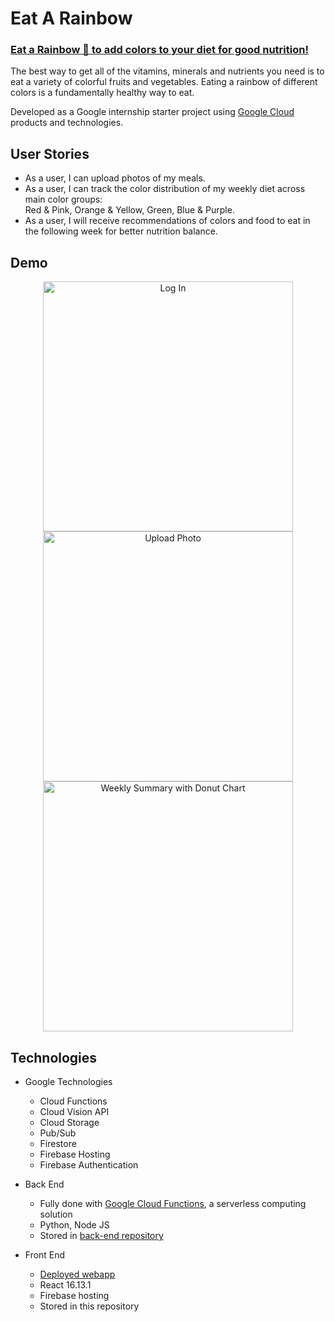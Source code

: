 # Eat A Rainbow
### [Eat a Rainbow 🌈 to add colors to your diet for good nutrition!](http://keen-boulder-286521.firebaseapp.com/) 

The best way to get all of the vitamins, minerals and nutrients you need is to eat a variety of colorful fruits and vegetables. Eating a rainbow of different colors is a fundamentally healthy way to eat. 

Developed as a Google internship starter project using [Google Cloud](https://cloud.google.com/) products and technologies.

## User Stories
-  As a user, I can upload photos of my meals.
-  As a user, I can track the color distribution of my weekly diet across main color groups:<br> Red & Pink, Orange & Yellow, Green, Blue & Purple.
-  As a user, I will receive recommendations of colors and food to eat in the following week for better nutrition balance.


## Demo
<p align="center"> 
  <img height="400" src="https://lh3.googleusercontent.com/5FU1dHsmU1MXQBaHMaLD5Ehtz09_IJbitxYN5pN54vRu0p6FFCGwh1QdRkjACSHqndvKUuBw9_DuNPLOoO5mhaoaiEgz7VehV1hp6sx6evI0tPRwNECzSN8pjQIqxCyP23EzWnHFBOHjHQnakL7aQeBQY8IoUmlLD8vfJHBqQh1aNZhLroSvuQz7fKpCDI5BVOkhXfmR-SecZxsOt5jWto3tnmBYuTSRDNuBAUydDljzm3PrMywLk9To_9bhFtkxwh6E0KRzLXQ3ZBcNUj0I7zFjM0gmG9h7f11oB_M1ck34n7jktZ8qqp4DRyMVnLiUdNIwUH-6cOsVz74gYJMX5hs6cN-3U-rewsdQESlVaJNc70sOE_nKKND0bvG9LlHInWhAgsrad-Wm2LplqeVfdg7sqPuyY11xV8PMCQQxWz89-wN5fVEchqA7jAYlRJV792YahQ9ZniNbKfHeANJQXWvyu1HFiJbydFygPKcGTeweLv5OPRKlKodl3ujHsu-y_m_fa3vrXj_JSxY_45THLeHi2mGoNkitxkeu5zNJ215u0CuRqZq82f6oImxCc0R_X5bxDN7okfReMS9BaRdEJiiHgSmKYyhofzKW5oFfmS-bijfWS__M6YnIgTZSl6jKfm3liJqFJfeVB2w5EfmG9EnGeGDH7HuLmO9MlcNTlIZeKwhw6G8nSH3L7ebmEQ=w902-h1332-no?authuser=0" alt="Log In">
  <img height="400" src="https://lh3.googleusercontent.com/5c9QyEjNhI_x1JHjd0DudpVaJ09k9VkDgVmZw_htrnQ9MN_oM4MExyuOPhDUhQREre1yfwJ18AWtitFnheQhcPy-1fObfwG90LEDkxwyHFM-RFTYER2Ld_xn6LdNVXVA3X0_pBW3I10GLUT-Wp_MpzM1Bg3CmAGGuQUMjtKew0327TGkKlJ1AxiL7RhUu756sV052Cv_CF1QvIcC4P9pZjhi6CDPJPNlWSXfWmb4Vjou31NQ53Y7RUpWrlB8dJ4CANy1AoJWP9oeZY1kaA2ZtiKcHALp9xQXvfyvusDjM6t6pjifor9PdaqL8GG15zoHiTrQLlv1k570xyo3gi89dGS-tjk8HPumGv5AGdpipBSzHX6RNt9EIyWFdQJbNrUem3kJScl7JqaDk0sb3ZMy6w55N1K8A3p6qhw6cImd9fzjFAJWn3TcY9c0jJgW8K8FAlpl3R4mC40vDibmyCqw2s6w_gvDNi42i0aUPXF9uGh515difT7o1z2hUt4GJw_LAkJcPR-9YsoguObSg_dZLc_On54NBik1sBy5C9WnevqWwdd5u45UYxXcvDu-ZnlkZ445qPzQTdqWG9-N2iHf52PmHGXeumoT9BLu2nBp-W3ZzlLtNMtfIbKdyUSp8Y50KwvHa-EMlqLYqU-Avda8bU8lnWhPohK6td4ayQoC--1EXuWlTnu_r7MG6vJK5Q=w688-h1332-no?authuser=0" alt="Upload Photo">
  <img height="400" src="https://lh3.googleusercontent.com/IgM39AliDmF-AM_GuArrb17_loCK7RdluP6gbx2AjtM223abjVeMHghqqgweDzC5zAL4Ms2qPBJYg8S3QbYbKGJEIKHGkqyjXv3aUI_OcVhFhM5YkxsBFBGw8NUnrzxwqyAZN1bOWUIPNO3DOzCTelJOr_p_acAiNn2cadQfc56f27iJJPINuIA3YCJedawCLrZjDlvCFP8brHNXm9yy-jDI9nZv2Rl8AvP2c1qkjOjdUiCZkdDl5emRJ9p5SzrE2XtwqaKRcrbCWr6HFUI-LAyslP91PDZxBIj6Sc8O5kQV_7hDdmh5B8c5auccdIyjJidSX9o4U-tpYRqDwG2fC7OkbbJyEAZ6lVW7goGH8vgI06qjjC1k3FEY_t261u6TR_DlQdydwg-rp6sIRbyCiaqOZBHgHiBjD4Qxz-WvTLBfFnL5exUoe4SrxxhnJ7uQLov4vXLj2jRZQaNbhx85b3odgBaanAWvI6yuPqs6tC16zbylyEYcm6vcdXmn2-60EKO2Y3QphwLZdeG_7d--nNs8cX2vvXuMhbgSi85JWh8JBKiBZcX1wu1nh0aySzR0hjI5vCWW935IqpTGORfYQCeh5OObzet5msG5B30YGFiQW0HzcbNZuVecyh8xfP5xpCWxIi4ypDKZLX2htTbDYtNbwH89mQykvzpkNOnDTtfKZd_kmSqb4p8X48brng=w682-h1332-no?authuser=0" alt="Weekly Summary with Donut Chart">
</p>


## Technologies
  * Google Technologies
    * Cloud Functions
    * Cloud Vision API
    * Cloud Storage
    * Pub/Sub
    * Firestore
    * Firebase Hosting
    * Firebase Authentication
    
  * Back End
    * Fully done with [Google Cloud Functions](https://cloud.google.com/functions), a serverless computing solution 
    * Python, Node JS
    * Stored in [back-end repository](https://github.com/cojenco/rainbow)
    
  * Front End
    * [Deployed webapp](http://keen-boulder-286521.firebaseapp.com/)
    * React 16.13.1
    * Firebase hosting
    * Stored in this repository

